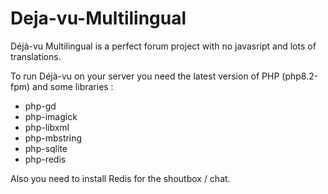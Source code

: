 # Deja-vu-Multilingual
Déjà-vu Multilingual is a perfect forum project with no javasript and lots of translations.

To run Déjà-vu on your server you need the latest version of PHP (php8.2-fpm) and some libraries :

- php-gd
- php-imagick
- php-libxml
- php-mbstring
- php-sqlite
- php-redis

Also you need to install Redis for the shoutbox / chat.
